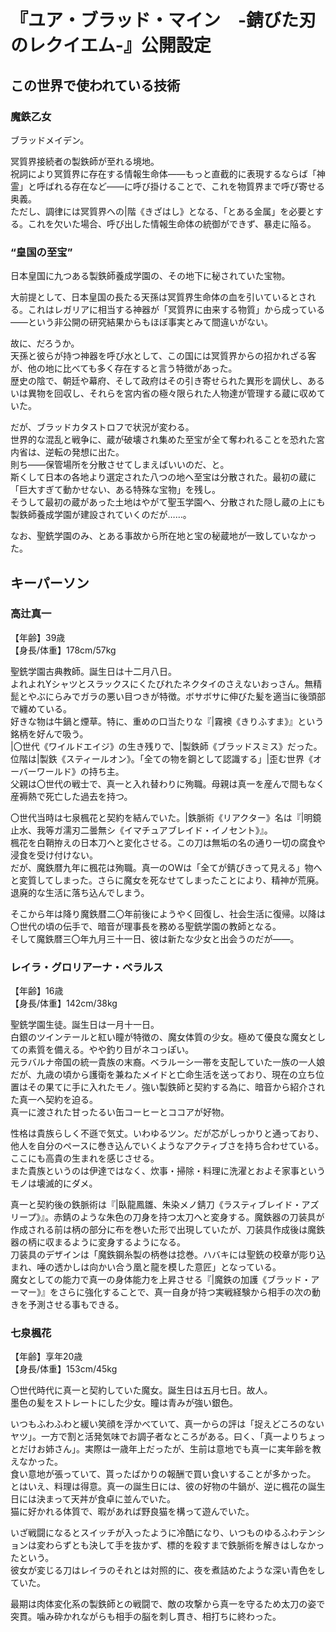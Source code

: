 # 『ユア・ブラッド・マイン　-錆びた刃のレクイエム-』公開設定
## この世界で使われている技術
### 魔鉄乙女
ブラッドメイデン。

冥質界接続者の製鉄師が至れる境地。  
祝詞により冥質界に存在する情報生命体――もっと直截的に表現するならば「神霊」と呼ばれる存在など――に呼び掛けることで、これを物質界まで呼び寄せる奥義。  
ただし、調律には冥質界への|階《きざはし》となる、「とある金属」を必要とする。これを欠いた場合、呼び出した情報生命体の統御ができず、暴走に陥る。

### “皇国の至宝”
日本皇国に九つある製鉄師養成学園の、その地下に秘されていた宝物。

大前提として、日本皇国の長たる天孫は冥質界生命体の血を引いているとされる。これはレガリアに相当する神器が「冥質界に由来する物質」から成っている――という非公開の研究結果からもほぼ事実とみて間違いがない。

故に、だろうか。  
天孫と彼らが持つ神器を呼び水として、この国には冥質界からの招かれざる客が、他の地に比べても多く存在すると言う特徴があった。  
歴史の陰で、朝廷や幕府、そして政府はその引き寄せられた異形を調伏し、あるいは異物を回収し、それらを宮内省の極々限られた人物達が管理する蔵に収めていた。  

だが、ブラッドカタストロフで状況が変わる。  
世界的な混乱と戦争に、蔵が破壊され集めた至宝が全て奪われることを恐れた宮内省は、逆転の発想に出た。  
則ち――保管場所を分散させてしまえばいいのだ、と。  
斯くして日本の各地より選定された八つの地へ至宝は分散された。最初の蔵に「巨大すぎて動かせない、ある特殊な宝物」を残し。  
そうして最初の蔵があった土地はやがて聖玉学園へ、分散された隠し蔵の上にも製鉄師養成学園が建設されていくのだが……。

なお、聖銑学園のみ、とある事故から所在地と宝の秘蔵地が一致していなかった。

## キーパーソン
### 高辻真一
【年齢】39歳  
【身長/体重】178cm/57kg

聖銑学園古典教師。誕生日は十二月八日。  
よれよれYシャツとスラックスにくたびれたネクタイのさえないおっさん。無精髭とやぶにらみでガラの悪い目つきが特徴。ボサボサに伸びた髪を適当に後頭部で纏めている。  
好きな物は牛鍋と煙草。特に、重めの口当たりな『|霧襖《きりふすま》』という銘柄を好んで吸う。  
|〇世代《ワイルドエイジ》の生き残りで、|製鉄師《ブラッドスミス》だった。位階は|製鉄《スティールオン》。「全ての物を鋼として認識する」|歪む世界《オーバーワールド》の持ち主。  
父親は〇世代の戦士で、真一と入れ替わりに殉職。母親は真一を産んで間もなく産褥熱で死亡した過去を持つ。

〇世代当時は七泉楓花と契約を結んでいた。|鉄脈術《リアクター》名は『|明鏡止水、我等ガ濡刃二曇無シ《イマチュアブレイド・イノセント》』。  
楓花を白鞘拵えの日本刀ヘと変化させる。この刀は無垢の名の通り一切の腐食や浸食を受け付けない。  
だが、魔鉄暦九年に楓花は殉職。真一のOWは「全てが錆びきって見える」物へと変質してしまった。さらに魔女を死なせてしまったことにより、精神が荒廃。退廃的な生活に落ち込んでしまう。

そこから年は降り魔鉄暦二〇年前後にようやく回復し、社会生活に復帰。以降は〇世代の頃の伝手で、暗音が理事長を務める聖銑学園の教師となる。  
そして魔鉄暦三〇年九月三十一日、彼は新たな少女と出会うのだが――。

### レイラ・グロリアーナ・ベラルス
【年齢】16歳  
【身長/体重】142cm/38kg

聖銑学園生徒。誕生日は一月十一日。  
白銀のツインテールと紅い瞳が特徴の、魔女体質の少女。極めて優良な魔女としての素質を備える。やや釣り目がネコっぽい。  
元ラバルナ帝国の統一貴族の末裔。ベラルーシ一帯を支配していた一族の一人娘だが、九歳の頃から護衛を兼ねたメイドと亡命生活を送っており、現在の立ち位置はその果てに手に入れたモノ。強い製鉄師と契約する為に、暗音から紹介された真一へ契約を迫る。  
真一に渡された甘ったるい缶コーヒーとココアが好物。

性格は貴族らしく不遜で気丈。いわゆるツン。だが芯がしっかりと通っており、他人を自分のペースに巻き込んでいくようなアクティブさを持ち合わせている。ここにも高貴の生まれを感じさせる。  
また貴族というのは伊達ではなく、炊事・掃除・料理に洗濯とおよそ家事というモノは壊滅的にダメ。

真一と契約後の鉄脈術は『|臥龍鳳雛、朱染メノ錆刀《ラスティブレイド・アズリープ》』。赤錆のような朱色の刀身を持つ太刀へと変身する。魔鉄器の刀装具が作成される前は柄の部分に布を巻いた形で出現していたが、刀装具作成後は魔鉄器の柄に収まるように変身するようになる。  
刀装具のデザインは「魔鉄鋼糸製の柄巻は捻巻。ハバキには聖銑の校章が彫り込まれ、唾の透かしは向かい合う凰と龍を模した意匠」となっている。  
魔女としての能力で真一の身体能力を上昇させる『|魔鉄の加護《ブラッド・アーマー》』をさらに強化することで、真一自身が持つ実戦経験から相手の次の動きを予測させる事もできる。

### 七泉楓花
【年齢】享年20歳  
【身長/体重】153cm/45kg  

〇世代時代に真一と契約していた魔女。誕生日は五月七日。故人。  
墨色の髪をストレートにした少女。瞳は青みが強い銀色。

いつもふわふわと緩い笑顔を浮かべていて、真一からの評は「捉えどころのないヤツ」。一方で割と活発気味でお調子者なところがある。曰く、「真一よりちょっとだけお姉さん」。実際は一歳年上だったが、生前は意地でも真一に実年齢を教えなかった。  
食い意地が張っていて、貰ったばかりの報酬で買い食いすることが多かった。  
とはいえ、料理は得意。真一の誕生日には、彼の好物の牛鍋が、逆に楓花の誕生日には決まって天丼が食卓に並んでいた。  
猫に好かれる体質で、暇があれば野良猫を構って遊んでいた。

いざ戦闘になるとスイッチが入ったように冷酷になり、いつものゆるふわテンションは変わらずとも決して手を抜かず、標的を殺すまで鉄脈術を解きはしなかったという。  
彼女が変じる刀はレイラのそれとは対照的に、夜を煮詰めたような深い青色をしていた。

最期は肉体変化系の製鉄師との戦闘で、敵の攻撃から真一を守るため太刀の姿で突貫。噛み砕かれながらも相手の脳を刺し貫き、相打ちに終わった。